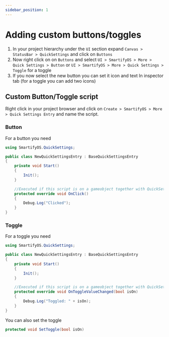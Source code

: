 ```yaml
---
sidebar_position: 1
---
```


# Adding custom buttons/toggles
1. In your project hierarchy under the `UI` section expand `Canvas > StatusBar > QuickSettings` and click on `Buttons`
2. Now right click on on `Buttons` and select `UI > SmartifyOS > More > Quick Settings > Button` or `UI > SmartifyOS > More > Quick Settings > Toggle` for a toggle
3. If you now select the new button you can set  it icon and text In inspector tab (for a toggle you can add two icons)

## Custom Button/Toggle script
Right click in your project browser and click on `Create > SmartifyOS > More > Quick Settings Entry` and name the script.

### Button
For a button you need
```cs
using SmartifyOS.QuickSettings;

public class NewQuickSettingsEntry : BaseQuickSettingsEntry
{
    private void Start()
    {
        Init();
    }

    //Executed if this script is on a gameobject together with QuickSettings.Button component
    protected override void OnClick()
    {
        Debug.Log("Clicked");
    }
}
```

### Toggle
For a toggle you need

```cs
using SmartifyOS.QuickSettings;

public class NewQuickSettingsEntry : BaseQuickSettingsEntry
{
    private void Start()
    {
        Init();
    }

    //Executed if this script is on a gameobject together with QuickSettings.ToggleButton component
    protected override void OnToggleValueChanged(bool isOn)
    {
        Debug.Log("Toggled: " + isOn);
    }
}
```

You can also set the toggle

```cs
protected void SetToggle(bool isOn)
```